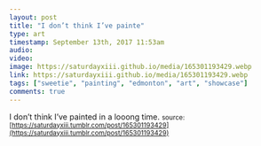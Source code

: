 ```yaml
---
layout: post
title: "I don’t think I’ve painte"
type: art
timestamp: September 13th, 2017 11:53am
audio: 
video: 
image: https://saturdayxiii.github.io/media/165301193429.webp
link: https://saturdayxiii.github.io/media/165301193429.webp
tags: ["sweetie", "painting", "edmonton", "art", "showcase"]
comments: true
---
```

I don’t think I’ve painted in a looong time.
<small>source: [https://saturdayxiii.tumblr.com/post/165301193429](https://saturdayxiii.tumblr.com/post/165301193429)</small>